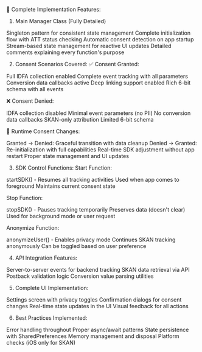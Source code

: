 📱 Complete Implementation Features:

1. Main Manager Class (Fully Detailed)

Singleton pattern for consistent state management
Complete initialization flow with ATT status checking
Automatic consent detection on app startup
Stream-based state management for reactive UI updates
Detailed comments explaining every function's purpose

2. Consent Scenarios Covered:
✅ Consent Granted:

Full IDFA collection enabled
Complete event tracking with all parameters
Conversion data callbacks active
Deep linking support enabled
Rich 6-bit schema with all events

❌ Consent Denied:

IDFA collection disabled
Minimal event parameters (no PII)
No conversion data callbacks
SKAN-only attribution
Limited 6-bit schema

🔄 Runtime Consent Changes:

Granted → Denied: Graceful transition with data cleanup
Denied → Granted: Re-initialization with full capabilities
Real-time SDK adjustment without app restart
Proper state management and UI updates

3. SDK Control Functions:
Start Function:

startSDK() - Resumes all tracking activities
Used when app comes to foreground
Maintains current consent state

Stop Function:

stopSDK() - Pauses tracking temporarily
Preserves data (doesn't clear)
Used for background mode or user request

Anonymize Function:

anonymizeUser() - Enables privacy mode
Continues SKAN tracking anonymously
Can be toggled based on user preference

4. API Integration Features:

Server-to-server events for backend tracking
SKAN data retrieval via API
Postback validation logic
Conversion value parsing utilities

5. Complete UI Implementation:

Settings screen with privacy toggles
Confirmation dialogs for consent changes
Real-time state updates in the UI
Visual feedback for all actions

6. Best Practices Implemented:

Error handling throughout
Proper async/await patterns
State persistence with SharedPreferences
Memory management and disposal
Platform checks (iOS only for SKAN)
